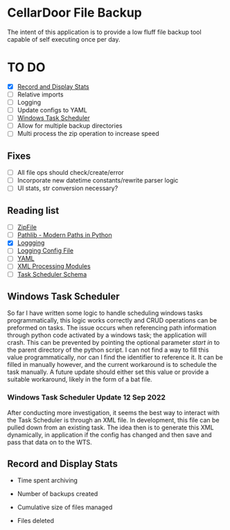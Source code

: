 # CellarDoor File Backup
The intent of this application is to provide a low fluff file backup tool capable of self executing once per day.

# TO DO
- [X] [Record and Display Stats](#record-and-display-stats)
- [ ] Relative imports
- [ ] Logging
- [ ] Update configs to YAML
- [ ] [Windows Task Scheduler](#windows-task-scheduler)
- [ ] Allow for multiple backup directories
- [ ] Multi process the zip operation to increase speed

## Fixes
- [ ] All file ops should check/create/error
- [ ] Incorporate new datetime constants/rewrite parser logic
- [ ] UI stats, str conversion necessary?

## Reading list
- [ ] [ZipFile](https://docs.python.org/3/library/zipfile.html?highlight=zipfile#module-zipfile)
- [ ] [Pathlib - Modern Paths in Python](https://docs.python.org/3/library/pathlib.html?highlight=pathlib#module-pathlib)
- [X] [Loggging](https://docs.python.org/3/library/logging.html)
- [ ] [Logging Config File](https://docs.python.org/3/library/logging.config.html#module-logging.config)
- [ ] [YAML](https://realpython.com/python-yaml/)
- [ ] [XML Processing Modules](https://docs.python.org/3/library/xml.html?highlight=xml#module-xml)
- [ ] [Task Scheduler Schema](https://docs.microsoft.com/en-us/windows/win32/taskschd/task-scheduler-schema)

## Windows Task Scheduler
So far I have written some logic to handle scheduling windows tasks programmatically, this logic works correctly and CRUD operations can be preformed on tasks. The issue occurs when referencing path information through python code activated by a windows task; the application will crash. This can be prevented by pointing the optional parameter *start in* to the parent directory of the python script. I can not find a way to fill this value programmatically, nor can I find the identifier to reference it. It can be filled in manually however, and the current workaround is to schedule the task manually. A future update should either set this value or provide a suitable workaround, likely in the form of a bat file.

### Windows Task Scheduler Update 12 Sep 2022
After conducting more investigation, it seems the best way to interact with the Task Scheduler is through an XML file. In development, this file can be pulled down from an existing task. The idea then is to generate this XML dynamically, in application if the config has changed and then save and pass that data on to the WTS.


## Record and Display Stats
- Time spent archiving
- Number of backups created
- Cumulative size of files managed 

- Files deleted

